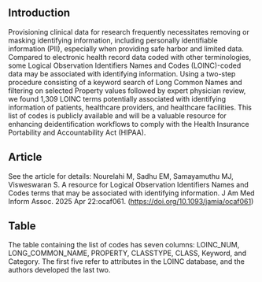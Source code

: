 ## Introduction

Provisioning clinical data for research frequently necessitates removing or masking identifying information, including personally identifiable information (PII), especially when providing safe harbor and limited data. Compared to electronic health record data coded with other terminologies, some Logical Observation Identifiers Names and Codes (LOINC)-coded data may be associated with identifying information. Using a two-step procedure consisting of a keyword search of Long Common Names and filtering on selected Property values followed by expert physician review, we found 1,309 LOINC terms potentially associated with identifying information of patients, healthcare providers, and healthcare facilities. This list of codes is publicly available and will be a valuable resource for enhancing deidentification workflows to comply with the Health Insurance Portability and Accountability Act (HIPAA).

## Article

See the article for details: Nourelahi M, Sadhu EM, Samayamuthu MJ, Visweswaran S. A resource for Logical Observation Identifiers Names and Codes terms that may be associated with identifying information. J Am Med Inform Assoc. 2025 Apr 22:ocaf061. (https://doi.org/10.1093/jamia/ocaf061)

## Table

The table containing the list of codes has seven columns: LOINC_NUM, LONG_COMMON_NAME, PROPERTY, CLASSTYPE, CLASS, Keyword, and Category. The first five refer to attributes in the LOINC database, and the authors developed the last two. 
